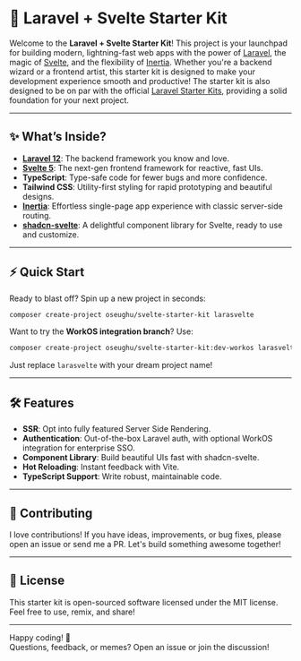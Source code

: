 # 🚀 Laravel + Svelte Starter Kit

Welcome to the **Laravel + Svelte Starter Kit**! This project is your launchpad for building modern, lightning-fast web apps with the power of [Laravel](https://laravel.com), the magic of [Svelte](https://svelte.dev), and the flexibility of [Inertia](https://inertiajs.com). Whether you're a backend wizard or a frontend artist, this starter kit is designed to make your development experience smooth and productive! The starter kit is also designed to be on par with the official [Laravel Starter Kits](https://laravel.com/docs/starter-kits), providing a solid foundation for your next project.

---

## ✨ What’s Inside?

- **[Laravel 12](https://laravel.com)**: The backend framework you know and love.
- **[Svelte 5](https://svelte.dev)**: The next-gen frontend framework for reactive, fast UIs.
- **TypeScript**: Type-safe code for fewer bugs and more confidence.
- **Tailwind CSS**: Utility-first styling for rapid prototyping and beautiful designs.
- **[Inertia](https://inertiajs.com)**: Effortless single-page app experience with classic server-side routing.
- **[shadcn-svelte](https://shadcn-svelte.com)**: A delightful component library for Svelte, ready to use and customize.

---

## ⚡ Quick Start

Ready to blast off? Spin up a new project in seconds:

```bash
composer create-project oseughu/svelte-starter-kit larasvelte
```

Want to try the **WorkOS integration branch**? Use:

```bash
composer create-project oseughu/svelte-starter-kit:dev-workos larasvelte
```

Just replace `larasvelte` with your dream project name!

---

## 🛠️ Features

- **SSR**: Opt into fully featured Server Side Rendering.
- **Authentication**: Out-of-the-box Laravel auth, with optional WorkOS integration for enterprise SSO.
- **Component Library**: Build beautiful UIs fast with shadcn-svelte.
- **Hot Reloading**: Instant feedback with Vite.
- **TypeScript Support**: Write robust, maintainable code.

---

## 🤝 Contributing

I love contributions! If you have ideas, improvements, or bug fixes, please open an issue or send me a PR. Let's build something awesome together!

---

## 📄 License

This starter kit is open-sourced software licensed under the MIT license.  
Feel free to use, remix, and share!

---

Happy coding! 🎉  
Questions, feedback, or memes? Open an issue or join the discussion!
